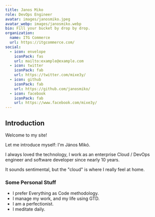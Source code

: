 ```yaml
---
title: Janos Miko
role: DevOps Engineer
avatar: images/janosmiko.jpeg
avatar_webp: images/janosmiko.webp
bio: Fill your bucket by drop by drop.
organization:
  name: ITG Commerce
  url: https://itgcommerce.com/
social:
  - icon: envelope
    iconPack: fas
    url: mailto:example@example.com
  - icon: twitter
    iconPack: fab
    url: https://twitter.com/mixe3y/
  - icon: github
    iconPack: fab
    url: https://github.com/janosmiko/
  - icon: facebook
    iconPack: fab
    url: https://www.facebook.com/mixe3y/
---
```


## Introduction

Welcome to my site!

Let me introduce myself: I'm János Mikó.

I always loved the technology, I work as an enterprise Cloud / DevOps engineer and software developer since nearly 10 years.

It sounds sentimental, but the "cloud" is where I really feel at home.


### Some Personal Stuff

- I prefer Everything as Code methodology.
- I manage my work, and my life using GTD.
- I am a perfectionist.
- I meditate daily.
